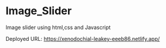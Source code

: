 # Image_Slider
Image slider using html,css and Javascript


Deployed URL: https://xenodochial-leakey-eeeb86.netlify.app/
